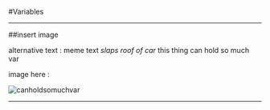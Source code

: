 #Variables

***

##insert image

alternative text : meme text *slaps roof of car* this thing can hold so much   var   

image here : 

![canholdsomuchvar](https://user-images.githubusercontent.com/11316682/223891372-9e02dae0-3585-41ac-9f3f-33c8befacc0d.png)


***

